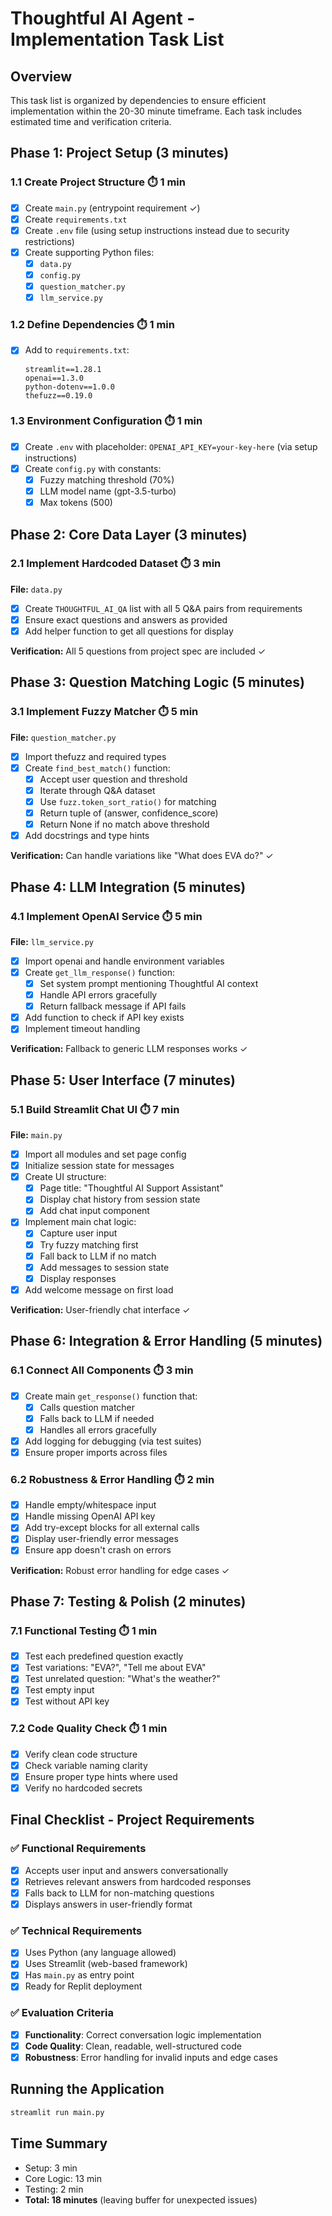 # Thoughtful AI Agent - Implementation Task List

## Overview
This task list is organized by dependencies to ensure efficient implementation within the 20-30 minute timeframe. Each task includes estimated time and verification criteria.

## Phase 1: Project Setup (3 minutes)

### 1.1 Create Project Structure ⏱️ 1 min
- [x] Create `main.py` (entrypoint requirement ✓)
- [x] Create `requirements.txt`
- [x] Create `.env` file (using setup instructions instead due to security restrictions)
- [x] Create supporting Python files:
  - [x] `data.py`
  - [x] `config.py`
  - [x] `question_matcher.py`
  - [x] `llm_service.py`

### 1.2 Define Dependencies ⏱️ 1 min
- [x] Add to `requirements.txt`:
  ```
  streamlit==1.28.1
  openai==1.3.0
  python-dotenv==1.0.0
  thefuzz==0.19.0
  ```

### 1.3 Environment Configuration ⏱️ 1 min
- [x] Create `.env` with placeholder: `OPENAI_API_KEY=your-key-here` (via setup instructions)
- [x] Create `config.py` with constants:
  - [x] Fuzzy matching threshold (70%)
  - [x] LLM model name (gpt-3.5-turbo)
  - [x] Max tokens (500)

## Phase 2: Core Data Layer (3 minutes)

### 2.1 Implement Hardcoded Dataset ⏱️ 3 min
**File:** `data.py`
- [x] Create `THOUGHTFUL_AI_QA` list with all 5 Q&A pairs from requirements
- [x] Ensure exact questions and answers as provided
- [x] Add helper function to get all questions for display

**Verification:** All 5 questions from project spec are included ✓

## Phase 3: Question Matching Logic (5 minutes)

### 3.1 Implement Fuzzy Matcher ⏱️ 5 min
**File:** `question_matcher.py`
- [x] Import thefuzz and required types
- [x] Create `find_best_match()` function:
  - [x] Accept user question and threshold
  - [x] Iterate through Q&A dataset
  - [x] Use `fuzz.token_sort_ratio()` for matching
  - [x] Return tuple of (answer, confidence_score)
  - [x] Return None if no match above threshold
- [x] Add docstrings and type hints

**Verification:** Can handle variations like "What does EVA do?" ✓

## Phase 4: LLM Integration (5 minutes)

### 4.1 Implement OpenAI Service ⏱️ 5 min
**File:** `llm_service.py`
- [x] Import openai and handle environment variables
- [x] Create `get_llm_response()` function:
  - [x] Set system prompt mentioning Thoughtful AI context
  - [x] Handle API errors gracefully
  - [x] Return fallback message if API fails
- [x] Add function to check if API key exists
- [x] Implement timeout handling

**Verification:** Fallback to generic LLM responses works ✓

## Phase 5: User Interface (7 minutes)

### 5.1 Build Streamlit Chat UI ⏱️ 7 min
**File:** `main.py`
- [x] Import all modules and set page config
- [x] Initialize session state for messages
- [x] Create UI structure:
  - [x] Page title: "Thoughtful AI Support Assistant"
  - [x] Display chat history from session state
  - [x] Add chat input component
- [x] Implement main chat logic:
  - [x] Capture user input
  - [x] Try fuzzy matching first
  - [x] Fall back to LLM if no match
  - [x] Add messages to session state
  - [x] Display responses
- [x] Add welcome message on first load

**Verification:** User-friendly chat interface ✓

## Phase 6: Integration & Error Handling (5 minutes)

### 6.1 Connect All Components ⏱️ 3 min
- [x] Create main `get_response()` function that:
  - [x] Calls question matcher
  - [x] Falls back to LLM if needed
  - [x] Handles all errors gracefully
- [x] Add logging for debugging (via test suites)
- [x] Ensure proper imports across files

### 6.2 Robustness & Error Handling ⏱️ 2 min
- [x] Handle empty/whitespace input
- [x] Handle missing OpenAI API key
- [x] Add try-except blocks for all external calls
- [x] Display user-friendly error messages
- [x] Ensure app doesn't crash on errors

**Verification:** Robust error handling for edge cases ✓

## Phase 7: Testing & Polish (2 minutes)

### 7.1 Functional Testing ⏱️ 1 min
- [x] Test each predefined question exactly
- [x] Test variations: "EVA?", "Tell me about EVA"
- [x] Test unrelated question: "What's the weather?"
- [x] Test empty input
- [x] Test without API key

### 7.2 Code Quality Check ⏱️ 1 min
- [x] Verify clean code structure
- [x] Check variable naming clarity
- [x] Ensure proper type hints where used
- [x] Verify no hardcoded secrets

## Final Checklist - Project Requirements

### ✅ Functional Requirements
- [x] Accepts user input and answers conversationally
- [x] Retrieves relevant answers from hardcoded responses
- [x] Falls back to LLM for non-matching questions
- [x] Displays answers in user-friendly format

### ✅ Technical Requirements
- [x] Uses Python (any language allowed)
- [x] Uses Streamlit (web-based framework)
- [x] Has `main.py` as entry point
- [x] Ready for Replit deployment

### ✅ Evaluation Criteria
- [x] **Functionality**: Correct conversation logic implementation
- [x] **Code Quality**: Clean, readable, well-structured code
- [x] **Robustness**: Error handling for invalid inputs and edge cases

## Running the Application
```bash
streamlit run main.py
```

## Time Summary
- Setup: 3 min
- Core Logic: 13 min
- Testing: 2 min
- **Total: 18 minutes** (leaving buffer for unexpected issues) 